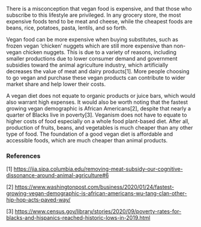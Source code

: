 There is a misconception that vegan food is expensive, and that those who subscribe to this lifestyle are privileged. In any grocery store, the most expensive foods tend to be meat and cheese, while the cheapest foods are beans, rice, potatoes, pasta, lentils, and so forth.

Vegan food can be more expensive when buying substitutes, such as frozen vegan ‘chicken’ nuggets which are still more expensive than non-vegan chicken nuggets. This is due to a variety of reasons, including smaller productions due to lower consumer demand and government subsidies toward the animal agriculture industry, which artificially decreases the value of meat and dairy products[1]. More people choosing to go vegan and purchase these vegan products can contribute to wider market share and help lower their costs.

A vegan diet does not equate to organic products or juice bars, which would also warrant high expenses. It would also be worth noting that the fastest growing vegan demographic is African Americans[2], despite that nearly a quarter of Blacks live in poverty[3]. Veganism does not have to equate to higher costs of food especially on a whole food plant-based diet. After all, production of fruits, beans, and vegetables is much cheaper than any other type of food. The foundation of a good vegan diet is affordable and accessible foods, which are much cheaper than animal products.

### References
[1] https://jia.sipa.columbia.edu/removing-meat-subsidy-our-cognitive-dissonance-around-animal-agriculture#6

[2] https://www.washingtonpost.com/business/2020/01/24/fastest-growing-vegan-demographic-is-african-americans-wu-tang-clan-other-hip-hop-acts-paved-way/

[3] https://www.census.gov/library/stories/2020/09/poverty-rates-for-blacks-and-hispanics-reached-historic-lows-in-2019.html